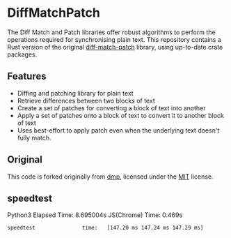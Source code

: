 # DiffMatchPatch

The Diff Match and Patch libraries offer robust algorithms to perform the operations required for synchronising plain text. This repository contains a Rust version of the original [diff-match-patch](https://github.com/google/diff-match-patch) library, using up-to-date crate packages.

## Features

- Diffing and patching library for plain text
- Retrieve differences between two blocks of text
- Create a set of patches for converting a block of text into another
- Apply a set of patches onto a block of text to convert it to another block of text
- Uses best-effort to apply patch even when the underlying text doesn't fully match.

## Original

This code is forked originally from [dmp](https://github.com/surrealdb/dmp), licensed under the [MIT](https://choosealicense.com/licenses/mit/) license.

## speedtest

Python3 Elapsed Time: 8.695004s
JS(Chrome) Time: 0.469s

```text
speedtest               time:   [147.20 ms 147.24 ms 147.29 ms]
```
